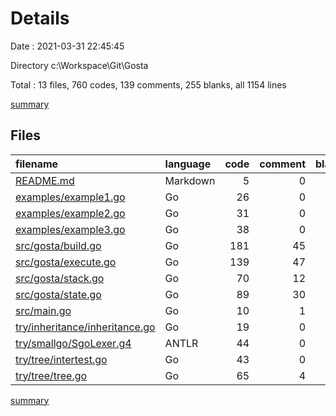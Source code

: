 # Details

Date : 2021-03-31 22:45:45

Directory c:\Workspace\Git\Gosta

Total : 13 files,  760 codes, 139 comments, 255 blanks, all 1154 lines

[summary](results.md)

## Files
| filename | language | code | comment | blank | total |
| :--- | :--- | ---: | ---: | ---: | ---: |
| [README.md](/README.md) | Markdown | 5 | 0 | 2 | 7 |
| [examples/example1.go](/examples/example1.go) | Go | 26 | 0 | 8 | 34 |
| [examples/example2.go](/examples/example2.go) | Go | 31 | 0 | 9 | 40 |
| [examples/example3.go](/examples/example3.go) | Go | 38 | 0 | 8 | 46 |
| [src/gosta/build.go](/src/gosta/build.go) | Go | 181 | 45 | 72 | 298 |
| [src/gosta/execute.go](/src/gosta/execute.go) | Go | 139 | 47 | 66 | 252 |
| [src/gosta/stack.go](/src/gosta/stack.go) | Go | 70 | 12 | 18 | 100 |
| [src/gosta/state.go](/src/gosta/state.go) | Go | 89 | 30 | 30 | 149 |
| [src/main.go](/src/main.go) | Go | 10 | 1 | 3 | 14 |
| [try/inheritance/inheritance.go](/try/inheritance/inheritance.go) | Go | 19 | 0 | 4 | 23 |
| [try/smallgo/SgoLexer.g4](/try/smallgo/SgoLexer.g4) | ANTLR | 44 | 0 | 15 | 59 |
| [try/tree/intertest.go](/try/tree/intertest.go) | Go | 43 | 0 | 8 | 51 |
| [try/tree/tree.go](/try/tree/tree.go) | Go | 65 | 4 | 12 | 81 |

[summary](results.md)